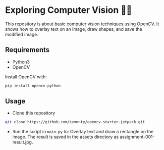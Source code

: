 # Exploring Computer Vision 🚀🚀

This repository is about basic computer vision techniques using OpenCV. It shows how to overlay text on an image, draw shapes, and save the modified image.

## Requirements

- Python3
- OpenCV

Install OpenCV with:

```bash
pip install opencv-python
```

## Usage

- Clone this repository
```bash
git clone https://github.com/kevnnty/opencv-starter-jetpack.git
```
- Run the script in `main.py` to:
Overlay text and draw a rectangle on the image.
The result is saved in the assets directory as assignment-001-result.jpg.
